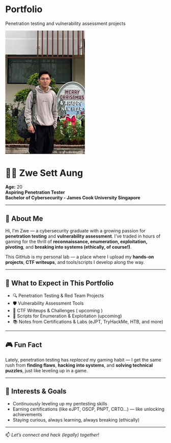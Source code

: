 # Portfolio
Penetration testing and vulnerability assessment projects

<img src="ZweSettAung.jpg" alt="Zwe Sett Aung" width="250"/>

# 👨‍💻 Zwe Sett Aung

**Age:** 20  
**Aspiring Penetration Tester**  
**Bachelor of Cybersecurity - James Cook University Singapore**

---

## 🧠 About Me

Hi, I'm Zwe — a cybersecurity graduate with a growing passion for **penetration testing** and **vulnerability assessment**. I’ve traded in hours of gaming for the thrill of **reconnaissance, enumeration, exploitation, pivoting**, and **breaking into systems (ethically, of course!)**.  

This GitHub is my personal lab — a place where I upload my **hands-on projects**, **CTF writeups**, and tools/scripts I develop along the way.

---

## 📁 What to Expect in This Portfolio

- 🔍 Penetration Testing & Red Team Projects  
- 🛡️ Vulnerability Assessment Tools  
- 🧩 CTF Writeups & Challenges ( upcoming )
- 🧪 Scripts for Enumeration & Exploitation  (upcoming) 
- 📚 Notes from Certifications & Labs (eJPT, TryHackMe, HTB, and more)

---

## 🎮 Fun Fact

Lately, penetration testing has *replaced* my gaming habit — I get the same rush from **finding flaws**, **hacking into systems**, and **solving technical puzzles**, just like leveling up in a game.

---

## 🚀 Interests & Goals

- Continuously leveling up my pentesting skills  
- Earning certifications (like eJPT, OSCP, PNPT, CRTO...) — like unlocking achievements  
- Staying curious, always learning, always breaking (ethically)

---

📫 *Let’s connect and hack (legally) together!*

